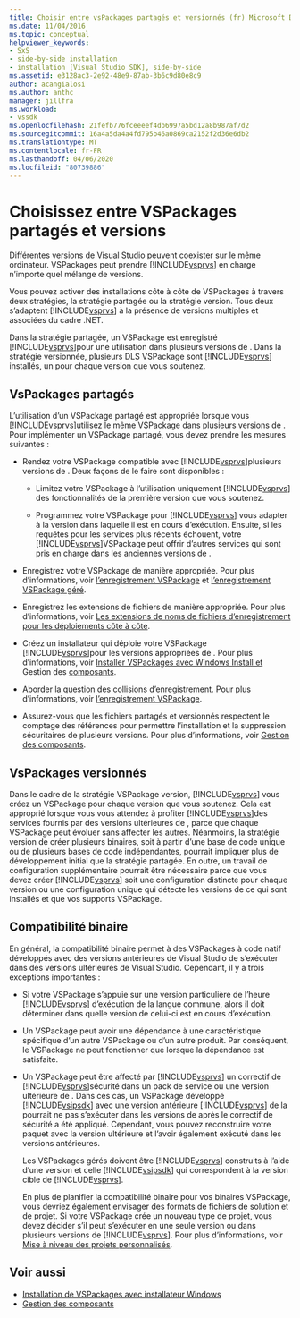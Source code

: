 ```yaml
---
title: Choisir entre vsPackages partagés et versionnés (fr) Microsoft Docs
ms.date: 11/04/2016
ms.topic: conceptual
helpviewer_keywords:
- SxS
- side-by-side installation
- installation [Visual Studio SDK], side-by-side
ms.assetid: e3128ac3-2e92-48e9-87ab-3b6c9d80e8c9
author: acangialosi
ms.author: anthc
manager: jillfra
ms.workload:
- vssdk
ms.openlocfilehash: 21fefb776fceeeef4db6997a5bd12a8b987af7d2
ms.sourcegitcommit: 16a4a5da4a4fd795b46a0869ca2152f2d36e6db2
ms.translationtype: MT
ms.contentlocale: fr-FR
ms.lasthandoff: 04/06/2020
ms.locfileid: "80739886"
---
```

# <a name="choose-between-shared-and-versioned-vspackages"></a>Choisissez entre VSPackages partagés et versions
Différentes versions de Visual Studio peuvent coexister sur le même ordinateur. VSPackages peut prendre [!INCLUDE[vsprvs](../code-quality/includes/vsprvs_md.md)] en charge n’importe quel mélange de versions.

 Vous pouvez activer des installations côte à côte de VSPackages à travers deux stratégies, la stratégie partagée ou la stratégie version. Tous deux s’adaptent [!INCLUDE[vsprvs](../code-quality/includes/vsprvs_md.md)] à la présence de versions multiples et associées du cadre .NET.

 Dans la stratégie partagée, un VSPackage est enregistré [!INCLUDE[vsprvs](../code-quality/includes/vsprvs_md.md)]pour une utilisation dans plusieurs versions de . Dans la stratégie versionnée, plusieurs DLS VSPackage sont [!INCLUDE[vsprvs](../code-quality/includes/vsprvs_md.md)] installés, un pour chaque version que vous soutenez.

## <a name="shared-vspackages"></a>VsPackages partagés
 L’utilisation d’un VSPackage partagé est appropriée lorsque vous [!INCLUDE[vsprvs](../code-quality/includes/vsprvs_md.md)]utilisez le même VSPackage dans plusieurs versions de . Pour implémenter un VSPackage partagé, vous devez prendre les mesures suivantes :

- Rendez votre VSPackage compatible avec [!INCLUDE[vsprvs](../code-quality/includes/vsprvs_md.md)]plusieurs versions de . Deux façons de le faire sont disponibles :

  - Limitez votre VSPackage à l’utilisation uniquement [!INCLUDE[vsprvs](../code-quality/includes/vsprvs_md.md)] des fonctionnalités de la première version que vous soutenez.

  - Programmez votre VSPackage pour [!INCLUDE[vsprvs](../code-quality/includes/vsprvs_md.md)] vous adapter à la version dans laquelle il est en cours d’exécution. Ensuite, si les requêtes pour les services plus récents échouent, votre [!INCLUDE[vsprvs](../code-quality/includes/vsprvs_md.md)]VSPackage peut offrir d’autres services qui sont pris en charge dans les anciennes versions de .

- Enregistrez votre VSPackage de manière appropriée. Pour plus d’informations, voir [l’enregistrement VSPackage](../extensibility/internals/vspackage-registration.md) et [l’enregistrement VSPackage géré](https://msdn.microsoft.com/library/f69e0ea3-6a92-4639-8ca9-4c9c210e58a1).

- Enregistrez les extensions de fichiers de manière appropriée. Pour plus d’informations, voir [Les extensions de noms de fichiers d’enregistrement pour les déploiements côte à côte](../extensibility/registering-file-name-extensions-for-side-by-side-deployments.md).

- Créez un installateur qui déploie votre VSPackage [!INCLUDE[vsprvs](../code-quality/includes/vsprvs_md.md)]pour les versions appropriées de . Pour plus d’informations, voir [Installer VSPackages avec Windows Install et](../extensibility/internals/installing-vspackages-with-windows-installer.md) Gestion des [composants](../extensibility/internals/component-management.md).

- Aborder la question des collisions d’enregistrement. Pour plus d’informations, voir [l’enregistrement VSPackage](../extensibility/internals/vspackage-registration.md).

- Assurez-vous que les fichiers partagés et versionnés respectent le comptage des références pour permettre l’installation et la suppression sécuritaires de plusieurs versions. Pour plus d’informations, voir [Gestion des composants](../extensibility/internals/component-management.md).

## <a name="versioned-vspackages"></a>VsPackages versionnés
 Dans le cadre de la stratégie VSPackage version, [!INCLUDE[vsprvs](../code-quality/includes/vsprvs_md.md)] vous créez un VSPackage pour chaque version que vous soutenez. Cela est approprié lorsque vous vous attendez à profiter [!INCLUDE[vsprvs](../code-quality/includes/vsprvs_md.md)]des services fournis par des versions ultérieures de , parce que chaque VSPackage peut évoluer sans affecter les autres. Néanmoins, la stratégie version de créer plusieurs binaires, soit à partir d’une base de code unique ou de plusieurs bases de code indépendantes, pourrait impliquer plus de développement initial que la stratégie partagée. En outre, un travail de configuration supplémentaire pourrait être nécessaire parce que vous devez créer [!INCLUDE[vsprvs](../code-quality/includes/vsprvs_md.md)] soit une configuration distincte pour chaque version ou une configuration unique qui détecte les versions de ce qui sont installés et que vos supports VSPackage.

## <a name="binary-compatibility"></a>Compatibilité binaire
 En général, la compatibilité binaire permet à des VSPackages à code natif développés avec des versions antérieures de Visual Studio de s’exécuter dans des versions ultérieures de Visual Studio. Cependant, il y a trois exceptions importantes :

- Si votre VSPackage s’appuie sur une version particulière de l’heure [!INCLUDE[vsprvs](../code-quality/includes/vsprvs_md.md)] d’exécution de la langue commune, alors il doit déterminer dans quelle version de celui-ci est en cours d’exécution.

- Un VSPackage peut avoir une dépendance à une caractéristique spécifique d’un autre VSPackage ou d’un autre produit. Par conséquent, le VSPackage ne peut fonctionner que lorsque la dépendance est satisfaite.

- Un VSPackage peut être affecté par [!INCLUDE[vsprvs](../code-quality/includes/vsprvs_md.md)] un correctif de [!INCLUDE[vsprvs](../code-quality/includes/vsprvs_md.md)]sécurité dans un pack de service ou une version ultérieure de . Dans ces cas, un VSPackage développé [!INCLUDE[vsipsdk](../extensibility/includes/vsipsdk_md.md)] avec une version antérieure [!INCLUDE[vsprvs](../code-quality/includes/vsprvs_md.md)] de la pourrait ne pas s’exécuter dans les versions de après le correctif de sécurité a été appliqué. Cependant, vous pouvez reconstruire votre paquet avec la version ultérieure et l’avoir également exécuté dans les versions antérieures.

  Les VSPackages gérés doivent être [!INCLUDE[vsprvs](../code-quality/includes/vsprvs_md.md)] construits à l’aide d’une version et celle [!INCLUDE[vsipsdk](../extensibility/includes/vsipsdk_md.md)] qui correspondent à la version cible de [!INCLUDE[vsprvs](../code-quality/includes/vsprvs_md.md)].

  En plus de planifier la compatibilité binaire pour vos binaires VSPackage, vous devriez également envisager des formats de fichiers de solution et de projet. Si votre VSPackage crée un nouveau type de projet, vous devez décider s’il peut s’exécuter en une seule version ou dans plusieurs versions de [!INCLUDE[vsprvs](../code-quality/includes/vsprvs_md.md)]. Pour plus d’informations, voir [Mise à niveau des projets personnalisés](../extensibility/internals/upgrading-projects.md#upgrading-custom-projects).

## <a name="see-also"></a>Voir aussi
- [Installation de VSPackages avec installateur Windows](../extensibility/internals/installing-vspackages-with-windows-installer.md)
- [Gestion des composants](../extensibility/internals/component-management.md)
